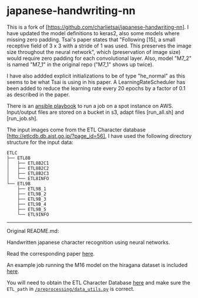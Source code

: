 # japanese-handwriting-nn

This is a fork of [https://github.com/charlietsai/japanese-handwriting-nn]. I have updated the model definitions
to keras2, also some models where missing zero padding. Tsai's paper states that "Following [15], a small receptive field of 3 x 3 with a stride of 1 was used. This preserves the image size throughout the neural network", which (preservation of image size) would require zero padding for each convolutional layer. Also, model "M7_2" is 
named "M7_1" in the original repo ("M7_1" shows up twice).

I have also addded explicit initializations to be of type "he_normal" as this seems to be what Tsai is using in 
his paper. A LearningRateScheduler has been added to reduce the learning rate every 20 epochs by a factor
of 0.1 as described in the paper.

There is an [ansible playbook](aws_start_spot_job.yml) to run a job on a spot instance on AWS. 
Input/output files are stored on a bucket in s3, adapt files [run_all.sh] and [run_job.sh]. 

The input images come from the ETL Character database [http://etlcdb.db.aist.go.jp/?page_id=56], I have
used the following directory structure for the input data:

    ETLC
    ├── ETL8B
    │   ├── ETL8B2C1
    │   ├── ETL8B2C2
    │   ├── ETL8B2C3
    │   └── ETL8INFO
    └── ETL9B
        ├── ETL9B_1
        ├── ETL9B_2
        ├── ETL9B_3
        ├── ETL9B_4
        ├── ETL9B_5
        └── ETL9INFO

---------
Original README.md:

Handwritten japanese character recognition using neural networks.

Read the corresponding paper [here](writeup.pdf).

An example job running the M16 model on the hiragana dataset is included [here](example_job.py). 

You will need to obtain the ETL Character Database [here](http://etlcdb.db.aist.go.jp/) and make sure the `ETL_path` in [`/preprocessing/data_utils.py`](/preprocessing/data_utils.py) is correct.

